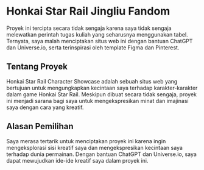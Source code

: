 # Honkai Star Rail Jingliu Fandom

Proyek ini tercipta secara tidak sengaja karena saya tidak sengaja melewatkan perintah tugas kuliah yang seharusnya menggunakan tabel. Ternyata, saya malah menciptakan situs web ini dengan bantuan ChatGPT dan Universe.io, serta terinspirasi oleh template Figma dan Pinterest.

## Tentang Proyek

Honkai Star Rail Character Showcase adalah sebuah situs web yang bertujuan untuk mengungkapkan kecintaan saya terhadap karakter-karakter dalam game Honkai Star Rail. Meskipun dibuat secara tidak sengaja, proyek ini menjadi sarana bagi saya untuk mengekspresikan minat dan imajinasi saya dengan cara yang kreatif.

## Alasan Pemilihan

Saya merasa tertarik untuk menciptakan proyek ini karena ingin mengeksplorasi sisi kreatif saya dan mengekspresikan kecintaan saya terhadap dunia permainan. Dengan bantuan ChatGPT dan Universe.io, saya dapat mewujudkan ide-ide kreatif saya dalam proyek ini.
